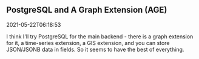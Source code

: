 
## PostgreSQL and A Graph Extension (AGE)

2021-05-22T06:18:53

I think I'll try PostgreSQL for the main backend - there is a graph extension for it, a time-series extension, a GIS extension, and you can store JSON/JSONB data in fields. So it seems to have the best of everything.
